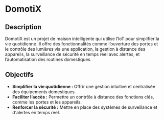 # **DomotiX**

## **Description**  
DomotiX est un projet de maison intelligente qui utilise l’IoT pour simplifier la vie quotidienne. Il offre des fonctionnalités comme l’ouverture des portes et le contrôle des lumières via une application, la gestion à distance des appareils, la surveillance de sécurité en temps réel avec alertes, et l’automatisation des routines domestiques.

## **Objectifs**  
- **Simplifier la vie quotidienne :** Offrir une gestion intuitive et centralisée des équipements domestiques.  
- **Faciliter l’accès :** Permettre un contrôle à distance des fonctions clés, comme les portes et les appareils.  
- **Renforcer la sécurité :** Mettre en place des systèmes de surveillance et d'alertes en temps réel.  


